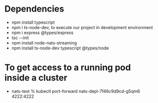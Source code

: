 # Dependencies

- npm install typescript
- npm i ts-node-dev, to execute our project in development environment
- npm i express @types/express
- tsc --init
- npm install node-nats-streaming
- npm install ts-node-dev typescript @types/node

# To get access to a running pod inside a cluster

- nats-test % kubectl port-forward nats-depl-7f46c9d9cd-g5qm6 4222:4222
